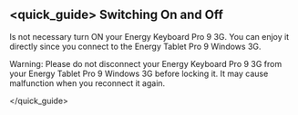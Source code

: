 ## <quick_guide> Switching On and Off

Is not necessary turn ON your Energy Keyboard Pro 9 3G. You can enjoy it directly since you connect to the Energy Tablet Pro 9 Windows 3G.

Warning: Please do not disconnect your Energy Keyboard Pro 9 3G from your Energy Tablet Pro 9 Windows 3G before locking it. It may cause malfunction when you reconnect it again.

</quick_guide>
